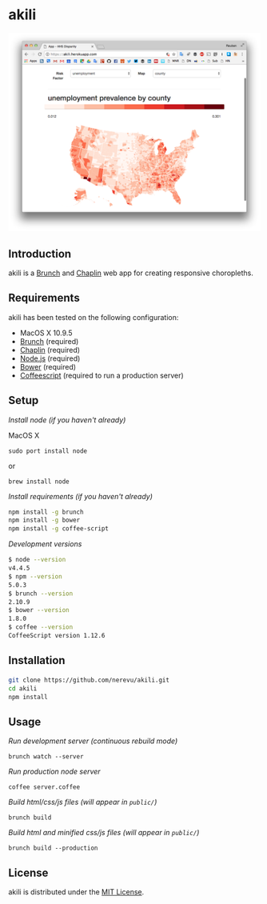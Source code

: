 # akili

![akili-screenshot](app/assets/images/github_akili.png)

## Introduction

akili is a [Brunch](http://brunch.io) and [Chaplin](http://chaplinjs.org) web app for creating responsive choropleths.

## Requirements

akili has been tested on the following configuration:

- MacOS X 10.9.5
- [Brunch](https://brunch.io) (required)
- [Chaplin](https://chaplinjs.org) (required)
- [Node.js](http://nodejs.org) (required)
- [Bower](http://bower.io) (required)
- [Coffeescript](http://coffeescript.org/) (required to run a production server)

## Setup

*Install node (if you haven't already)*

MacOS X

    sudo port install node

or

    brew install node

*Install requirements (if you haven't already)*

```bash
npm install -g brunch
npm install -g bower
npm install -g coffee-script
```

*Development versions*

```bash
$ node --version
v4.4.5
$ npm --version
5.0.3
$ brunch --version
2.10.9
$ bower --version
1.8.0
$ coffee --version
CoffeeScript version 1.12.6
```

## Installation

```bash
git clone https://github.com/nerevu/akili.git
cd akili
npm install
```

## Usage

*Run development server (continuous rebuild mode)*

    brunch watch --server

*Run production node server*

    coffee server.coffee

*Build html/css/js files (will appear in `public/`)*

    brunch build

*Build html and minified css/js files (will appear in `public/`)*

    brunch build --production

## License

akili is distributed under the [MIT License](http://opensource.org/licenses/MIT).
